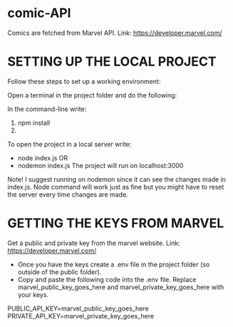 # comic-API
Comics are fetched from Marvel API. Link: https://developer.marvel.com/

# SETTING UP THE LOCAL PROJECT
Follow these steps to set up a working environment:

Open a terminal in the project folder and do the following:

In the command-line write: 
1) npm install
2) 
To open the project in a local server write: 
- node index.js
OR
- nodemon index.js 
The project will run on localhost:3000  

Note! I suggest running on nodemon since it can see the changes made in index.js. Node command will work just as fine but you might have to reset the server every time changes are made.

# GETTING THE KEYS FROM MARVEL
Get a public and private key from the marvel website. Link: https://developer.marvel.com/

- Once you have the keys create a .env file in the project folder (so outside of the public folder). 
- Copy and paste the following code into the .env file. Replace marvel_public_key_goes_here and marvel_private_key_goes_here with your keys.

PUBLIC_API_KEY=marvel_public_key_goes_here
PRIVATE_API_KEY=marvel_private_key_goes_here